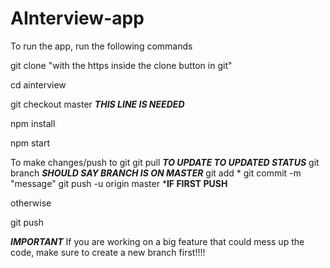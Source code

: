 # AInterview-app

To run the app, run the following commands

git clone "with the https inside the clone button in git"

cd ainterview

git checkout master ***THIS LINE IS NEEDED***

npm install

npm start

To make changes/push to git
git pull ***TO UPDATE TO UPDATED STATUS***
git branch ***SHOULD SAY BRANCH IS ON MASTER***
git add *
git commit -m "message"
git push -u origin master ***IF FIRST PUSH**

otherwise

git push

***IMPORTANT***
If you are working on a big feature that could mess up the code, make sure to create a new branch first!!!!
